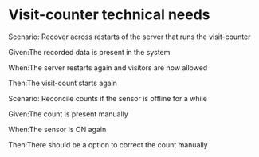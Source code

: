 # Visit-counter technical needs

Scenario: Recover across restarts of the server
that runs the visit-counter

  Given:The recorded data is present in the system
  
  When:The server restarts again and visitors are now allowed
  
  Then:The visit-count starts again

Scenario: Reconcile counts if the sensor is offline for a while

  Given:The count is present manually
  
  When:The sensor is ON again
  
  Then:There should be a option to correct the count manually
